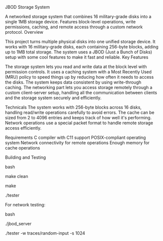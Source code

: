 JBOD Storage System

A networked storage system that combines 16 military-grade disks into a single 1MB storage device. Features block-level operations, write permissions, caching, and remote access through a custom network protocol.
Overview

This project turns multiple physical disks into one unified storage device. It works with 16 military-grade disks, each containing 256-byte blocks, adding up to 1MB total storage. The system uses a JBOD (Just a Bunch of Disks) setup with some cool features to make it fast and reliable.
Key Features

The storage system lets you read and write data at the block level with permission controls. It uses a caching system with a Most Recently Used (MRU) policy to speed things up by reducing how often it needs to access the disks. The system keeps data consistent by using write-through caching.
The networking part lets you access storage remotely through a custom client-server setup, handling all the communication between clients and the storage system securely and efficiently.

Technicals
The system works with 256-byte blocks across 16 disks, handling read/write operations carefully to avoid errors. The cache can be sized from 2 to 4096 entries and keeps track of how well it's performing. Network operations use a special packet format to handle remote storage access efficiently.

Requirements
C compiler with C11 support
POSIX-compliant operating system
Network connectivity for remote operations
Enough memory for cache operations

Building and Testing

bash

make clean

make

./tester

For network testing:

bash

./jbod_server

./tester -w traces/random-input -s 1024
